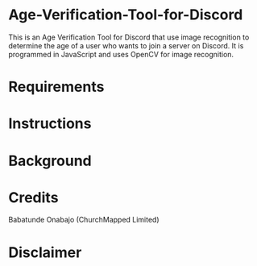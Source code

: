 # Age-Verification-Tool-for-Discord
This is an Age Verification Tool for Discord that use image recognition to determine the age of a user who wants to join a server on Discord. It is programmed in JavaScript and uses OpenCV for image recognition.

# Requirements

# Instructions

# Background

# Credits
Babatunde Onabajo (ChurchMapped Limited)

# Disclaimer
